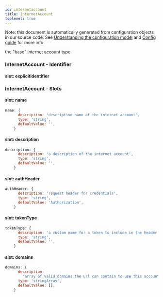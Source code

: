 ```yaml
---
id: internetaccount
title: InternetAccount
toplevel: true
---
```


Note: this document is automatically generated from configuration objects in
our source code. See [Understanding the configuration
model](/docs/devguide_config/) and [Config guide](/docs/config_guide) for more
info

the "base" internet account type

### InternetAccount - Identifier

#### slot: explicitIdentifier

### InternetAccount - Slots

#### slot: name

```js
name: {
      description: 'descriptive name of the internet account',
      type: 'string',
      defaultValue: '',
    }
```

#### slot: description

```js
description: {
      description: 'a description of the internet account',
      type: 'string',
      defaultValue: '',
    }
```

#### slot: authHeader

```js
authHeader: {
      description: 'request header for credentials',
      type: 'string',
      defaultValue: 'Authorization',
    }
```

#### slot: tokenType

```js
tokenType: {
      description: 'a custom name for a token to include in the header',
      type: 'string',
      defaultValue: '',
    }
```

#### slot: domains

```js
domains: {
      description:
        'array of valid domains the url can contain to use this account',
      type: 'stringArray',
      defaultValue: [],
    }
```
